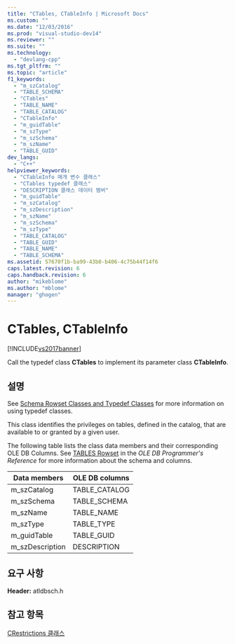 ```yaml
---
title: "CTables, CTableInfo | Microsoft Docs"
ms.custom: ""
ms.date: "12/03/2016"
ms.prod: "visual-studio-dev14"
ms.reviewer: ""
ms.suite: ""
ms.technology: 
  - "devlang-cpp"
ms.tgt_pltfrm: ""
ms.topic: "article"
f1_keywords: 
  - "m_szCatalog"
  - "TABLE_SCHEMA"
  - "CTables"
  - "TABLE_NAME"
  - "TABLE_CATALOG"
  - "CTableInfo"
  - "m_guidTable"
  - "m_szType"
  - "m_szSchema"
  - "m_szName"
  - "TABLE_GUID"
dev_langs: 
  - "C++"
helpviewer_keywords: 
  - "CTableInfo 매개 변수 클래스"
  - "CTables typedef 클래스"
  - "DESCRIPTION 클래스 데이터 멤버"
  - "m_guidTable"
  - "m_szCatalog"
  - "m_szDescription"
  - "m_szName"
  - "m_szSchema"
  - "m_szType"
  - "TABLE_CATALOG"
  - "TABLE_GUID"
  - "TABLE_NAME"
  - "TABLE_SCHEMA"
ms.assetid: 57670f1b-ba99-43b0-b406-4c75b44f14f6
caps.latest.revision: 6
caps.handback.revision: 6
author: "mikeblome"
ms.author: "mblome"
manager: "ghogen"
---
```

# CTables, CTableInfo
[!INCLUDE[vs2017banner](../../assembler/inline/includes/vs2017banner.md)]

Call the typedef class **CTables** to implement its parameter class **CTableInfo**.  
  
## 설명  
 See [Schema Rowset Classes and Typedef Classes](../../data/oledb/schema-rowset-classes-and-typedef-classes.md) for more information on using typedef classes.  
  
 This class identifies the privileges on tables, defined in the catalog, that are available to or granted by a given user.  
  
 The following table lists the class data members and their corresponding OLE DB Columns.  See [TABLES Rowset](https://msdn.microsoft.com/en-us/library/ms716980.aspx) in the *OLE DB Programmer's Reference* for more information about the schema and columns.  
  
|Data members|OLE DB columns|  
|------------------|--------------------|  
|m\_szCatalog|TABLE\_CATALOG|  
|m\_szSchema|TABLE\_SCHEMA|  
|m\_szName|TABLE\_NAME|  
|m\_szType|TABLE\_TYPE|  
|m\_guidTable|TABLE\_GUID|  
|m\_szDescription|DESCRIPTION|  
  
## 요구 사항  
 **Header:** atldbsch.h  
  
## 참고 항목  
 [CRestrictions 클래스](../../data/oledb/crestrictions-class.md)